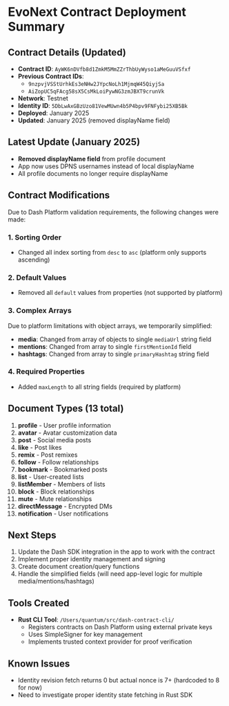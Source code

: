 # EvoNext Contract Deployment Summary

## Contract Details (Updated)
- **Contract ID**: `AyWK6nDVfb8d1ZmkM5MmZZrThbUyWyso1aMeGuuVSfxf`
- **Previous Contract IDs**:
  - `9nzpvjVSStUrhkEs3eNHw2JYpcNoLh1MjmqW45QiyjSa`
  - `AiZopUC5qFAcg58sX5CsMkLoiPywNG3zmJBXT9crunVk`
- **Network**: Testnet
- **Identity ID**: `5DbLwAxGBzUzo81VewMUwn4b5P4bpv9FNFybi25XB5Bk`
- **Deployed**: January 2025
- **Updated**: January 2025 (removed displayName field)

## Latest Update (January 2025)
- **Removed displayName field** from profile document
- App now uses DPNS usernames instead of local displayName
- All profile documents no longer require displayName

## Contract Modifications
Due to Dash Platform validation requirements, the following changes were made:

### 1. Sorting Order
- Changed all index sorting from `desc` to `asc` (platform only supports ascending)

### 2. Default Values
- Removed all `default` values from properties (not supported by platform)

### 3. Complex Arrays
Due to platform limitations with object arrays, we temporarily simplified:
- **media**: Changed from array of objects to single `mediaUrl` string field
- **mentions**: Changed from array to single `firstMentionId` field
- **hashtags**: Changed from array to single `primaryHashtag` string field

### 4. Required Properties
- Added `maxLength` to all string fields (required by platform)

## Document Types (13 total)
1. **profile** - User profile information
2. **avatar** - Avatar customization data
3. **post** - Social media posts
4. **like** - Post likes
5. **remix** - Post remixes
6. **follow** - Follow relationships
7. **bookmark** - Bookmarked posts
8. **list** - User-created lists
9. **listMember** - Members of lists
10. **block** - Block relationships
11. **mute** - Mute relationships
12. **directMessage** - Encrypted DMs
13. **notification** - User notifications

## Next Steps
1. Update the Dash SDK integration in the app to work with the contract
2. Implement proper identity management and signing
3. Create document creation/query functions
4. Handle the simplified fields (will need app-level logic for multiple media/mentions/hashtags)

## Tools Created
- **Rust CLI Tool**: `/Users/quantum/src/dash-contract-cli/`
  - Registers contracts on Dash Platform using external private keys
  - Uses SimpleSigner for key management
  - Implements trusted context provider for proof verification

## Known Issues
- Identity revision fetch returns 0 but actual nonce is 7+ (hardcoded to 8 for now)
- Need to investigate proper identity state fetching in Rust SDK

